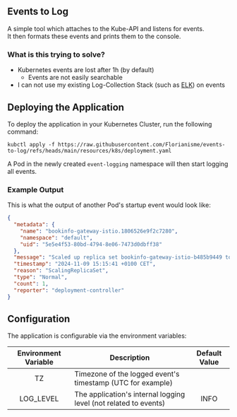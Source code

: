 ## Events to Log
A simple tool which attaches to the Kube-API and listens for events.<br>
It then formats these events and prints them to the console.

### What is this trying to solve?
* Kubernetes events are lost after 1h (by default)
  * Events are not easily searchable
* I can not use my existing Log-Collection Stack (such as [ELK](https://www.elastic.co/de/elastic-stack)) on events


## Deploying the Application
To deploy the application in your Kubernetes Cluster, run the following command:

```shell
kubctl apply -f https://raw.githubusercontent.com/Florianisme/events-to-log/refs/heads/main/resources/k8s/deployment.yaml
```

A Pod in the newly created `event-logging` namespace will then start logging all events.


### Example Output
This is what the output of another Pod's startup event would look like:

```json
{
  "metadata": {
    "name": "bookinfo-gateway-istio.1806526e9f2c7280",
    "namespace": "default",
    "uid": "5e5e4f53-80bd-4794-8e06-7473d0dbff38"
  },
  "message": "Scaled up replica set bookinfo-gateway-istio-b485b9449 to 2 from 1",
  "timestamp": "2024-11-09 15:15:41 +0100 CET",
  "reason": "ScalingReplicaSet",
  "type": "Normal",
  "count": 1,
  "reporter": "deployment-controller"
}
```

## Configuration
The application is configurable via the environment variables:

| Environment Variable | Description                                                      | Default Value |
|:--------------------:|------------------------------------------------------------------|:-------------:|
|          TZ          | Timezone of the logged event's timestamp (UTC for example)       |               |
|      LOG_LEVEL       | The application's internal logging level (not related to events) |     INFO      |